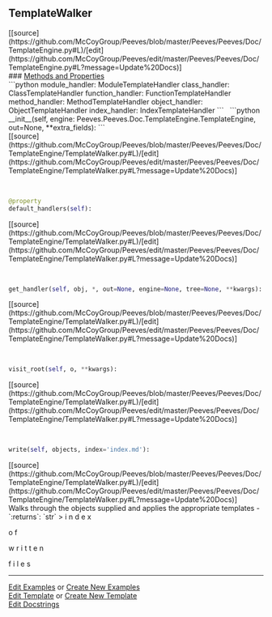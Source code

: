 ## <a id="Peeves.Peeves.Doc.TemplateEngine.TemplateWalker">TemplateWalker</a> 

<div class="docs-source-link" markdown="1">
[[source](https://github.com/McCoyGroup/Peeves/blob/master/Peeves/Peeves/Doc/TemplateEngine.py#L)/[edit](https://github.com/McCoyGroup/Peeves/edit/master/Peeves/Peeves/Doc/TemplateEngine.py#L?message=Update%20Docs)]
</div>









<div class="collapsible-section">
 <div class="collapsible-section collapsible-section-header" markdown="1">
### <a class="collapse-link" data-toggle="collapse" href="#methods" markdown="1"> Methods and Properties</a> <a class="float-right" data-toggle="collapse" href="#methods"><i class="fa fa-chevron-down"></i></a>
 </div>
 <div class="collapsible-section collapsible-section-body collapse show" id="methods" markdown="1">
 ```python
module_handler: ModuleTemplateHandler
class_handler: ClassTemplateHandler
function_handler: FunctionTemplateHandler
method_handler: MethodTemplateHandler
object_handler: ObjectTemplateHandler
index_handler: IndexTemplateHandler
```
<a id="Peeves.Peeves.Doc.TemplateEngine.TemplateWalker.__init__" class="docs-object-method">&nbsp;</a> 
```python
__init__(self, engine: Peeves.Peeves.Doc.TemplateEngine.TemplateEngine, out=None, **extra_fields): 
```
<div class="docs-source-link" markdown="1">
[[source](https://github.com/McCoyGroup/Peeves/blob/master/Peeves/Peeves/Doc/TemplateEngine/TemplateWalker.py#L)/[edit](https://github.com/McCoyGroup/Peeves/edit/master/Peeves/Peeves/Doc/TemplateEngine/TemplateWalker.py#L?message=Update%20Docs)]
</div>


<a id="Peeves.Peeves.Doc.TemplateEngine.TemplateWalker.default_handlers" class="docs-object-method">&nbsp;</a> 
```python
@property
default_handlers(self): 
```
<div class="docs-source-link" markdown="1">
[[source](https://github.com/McCoyGroup/Peeves/blob/master/Peeves/Peeves/Doc/TemplateEngine/TemplateWalker.py#L)/[edit](https://github.com/McCoyGroup/Peeves/edit/master/Peeves/Peeves/Doc/TemplateEngine/TemplateWalker.py#L?message=Update%20Docs)]
</div>


<a id="Peeves.Peeves.Doc.TemplateEngine.TemplateWalker.get_handler" class="docs-object-method">&nbsp;</a> 
```python
get_handler(self, obj, *, out=None, engine=None, tree=None, **kwargs): 
```
<div class="docs-source-link" markdown="1">
[[source](https://github.com/McCoyGroup/Peeves/blob/master/Peeves/Peeves/Doc/TemplateEngine/TemplateWalker.py#L)/[edit](https://github.com/McCoyGroup/Peeves/edit/master/Peeves/Peeves/Doc/TemplateEngine/TemplateWalker.py#L?message=Update%20Docs)]
</div>


<a id="Peeves.Peeves.Doc.TemplateEngine.TemplateWalker.visit_root" class="docs-object-method">&nbsp;</a> 
```python
visit_root(self, o, **kwargs): 
```
<div class="docs-source-link" markdown="1">
[[source](https://github.com/McCoyGroup/Peeves/blob/master/Peeves/Peeves/Doc/TemplateEngine/TemplateWalker.py#L)/[edit](https://github.com/McCoyGroup/Peeves/edit/master/Peeves/Peeves/Doc/TemplateEngine/TemplateWalker.py#L?message=Update%20Docs)]
</div>


<a id="Peeves.Peeves.Doc.TemplateEngine.TemplateWalker.write" class="docs-object-method">&nbsp;</a> 
```python
write(self, objects, index='index.md'): 
```
<div class="docs-source-link" markdown="1">
[[source](https://github.com/McCoyGroup/Peeves/blob/master/Peeves/Peeves/Doc/TemplateEngine/TemplateWalker.py#L)/[edit](https://github.com/McCoyGroup/Peeves/edit/master/Peeves/Peeves/Doc/TemplateEngine/TemplateWalker.py#L?message=Update%20Docs)]
</div>
Walks through the objects supplied and applies the appropriate templates
  - `:returns`: `str`
    > i
n
d
e
x
 
o
f
 
w
r
i
t
t
e
n
 
f
i
l
e
s
 </div>
</div>











---

[Edit Examples](https://github.com/McCoyGroup/Peeves/edit/gh-pages/ci/examples/Peeves/Peeves/Doc/TemplateEngine/TemplateWalker.md) or 
[Create New Examples](https://github.com/McCoyGroup/Peeves/new/gh-pages/?filename=ci/examples/Peeves/Peeves/Doc/TemplateEngine/TemplateWalker.md) <br/>
[Edit Template](https://github.com/McCoyGroup/Peeves/edit/gh-pages/ci/docs/Peeves/Peeves/Doc/TemplateEngine/TemplateWalker.md) or 
[Create New Template](https://github.com/McCoyGroup/Peeves/new/gh-pages/?filename=ci/docs/templates/Peeves/Peeves/Doc/TemplateEngine/TemplateWalker.md) <br/>
[Edit Docstrings](https://github.com/McCoyGroup/Peeves/edit/master/Peeves/Peeves/Doc/TemplateEngine.py#L?message=Update%20Docs)